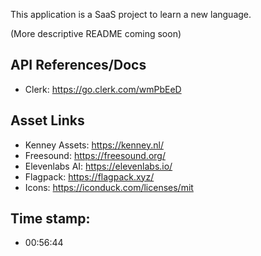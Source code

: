 This application is a SaaS project to learn a new language.

(More descriptive README coming soon)


## API References/Docs
- Clerk: https://go.clerk.com/wmPbEeD

## Asset Links
- Kenney Assets: https://kenney.nl/ 
- Freesound: https://freesound.org/ 
- Elevenlabs AI: https://elevenlabs.io/ 
- Flagpack: https://flagpack.xyz/ 
- Icons: https://iconduck.com/licenses/mit 

## Time stamp:
- 00:56:44